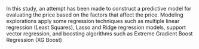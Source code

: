 In this study, an attempt has been made to construct a predictive model for 
evaluating the price based on the factors that affect the price. Modeling explorations apply some 
regression techniques such as multiple linear regression (Least Squares), Lasso and Ridge 
regression models, support vector regression, and boosting algorithms such as Extreme Gradient 
Boost Regression (XG Boost)
